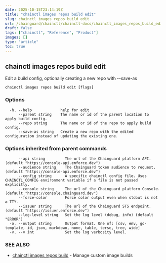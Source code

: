 ```yaml
---
date: 2025-10-15T23:14:19Z
title: "chainctl images repos build edit"
slug: chainctl_images_repos_build_edit
url: /chainguard/chainctl/chainctl-docs/chainctl_images_repos_build_edit/
draft: false
tags: ["chainctl", "Reference", "Product"]
images: []
type: "article"
toc: true
---
```

## chainctl images repos build edit

Edit a build config, optionally creating a new repo with --save-as

```
chainctl images repos build edit [flags]
```

### Options

```
  -h, --help             help for edit
      --parent string    The name or id of the parent location to apply build config.
      --repo string      The name or id of the repo to apply build config.
      --save-as string   Create a new repo with the edited configuration instead of updating the existing one.
```

### Options inherited from parent commands

```
      --api string         The url of the Chainguard platform API. (default "https://console-api.enforce.dev")
      --audience string    The Chainguard token audience to request. (default "https://console-api.enforce.dev")
      --config string      A specific chainctl config file. Uses CHAINCTL_CONFIG environment variable if a file is not passed explicitly.
      --console string     The url of the Chainguard platform Console. (default "https://console.chainguard.dev")
      --force-color        Force color output even when stdout is not a TTY.
      --issuer string      The url of the Chainguard STS endpoint. (default "https://issuer.enforce.dev")
      --log-level string   Set the log level (debug, info) (default "ERROR")
  -o, --output string      Output format. One of: [csv, env, go-template, id, json, markdown, none, table, terse, tree, wide]
  -v, --v int              Set the log verbosity level.
```

### SEE ALSO

* [chainctl images repos build](/chainguard/chainctl/chainctl-docs/chainctl_images_repos_build/)	 - Manage custom image builds

